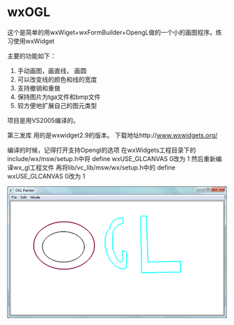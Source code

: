 wxOGL
===
这个是简单的用wxWiget+wxFormBuilder+OpengL做的一个小的画图程序。练习使用wxWidget

主要的功能如下：
1. 手动画图，画直线， 画圆
2. 可以改变线的颜色和线的宽度
3. 支持撤销和重做
4. 保持图片为tga文件和bmp文件
5. 较方便地扩展自己的图元类型

项目是用VS2005编译的。

第三发库
用的是wxwidget2.9的版本。
下载地址http://www.wxwidgets.org/

编译的时候，记得打开支持Opengl的选项
在wxWidgets工程目录下的include/wx/msw/setup.h中将
define wxUSE_GLCANVAS 0改为 1
然后重新编译wx_gl工程文件
再将lib/vc_lib/msw/wx/setup.h中的
define wxUSE_GLCANVAS 0改为 1

![demo.png](./demo.png)